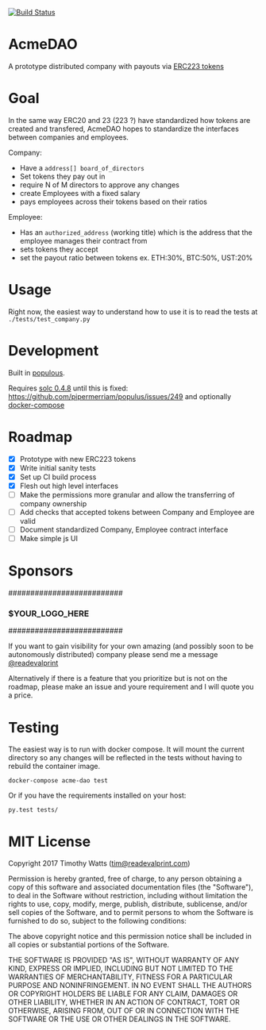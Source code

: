 [![Build Status](https://travis-ci.org/readevalprint/acme-dao.svg?branch=master)](https://travis-ci.org/readevalprint/acme-dao)


# AcmeDAO

A prototype distributed company with payouts via [ERC223 tokens](https://github.com/aragon/ERC23/)

# Goal

In the same way ERC20 and 23 (223 ?) have standardized how tokens are created and transfered,
AcmeDAO hopes to standardize the interfaces between companies and employees.

Company:
 - Have a `address[] board_of_directors`
 - Set tokens they pay out in
 - require N of M directors to approve any changes
 - create Employees with a fixed salary
 - pays employees across their tokens based on their ratios

Employee:
 - Has an `authorized_address` (working title) which is the address that the employee manages their contract from
 - sets tokens they accept
 - set the payout ratio between tokens ex. ETH:30%, BTC:50%, UST:20%

# Usage

Right now, the easiest way to understand how to use it is to read the tests at `./tests/test_company.py`

# Development
Built in [populous](https://github.com/pipermerriam/populus).

Requires [solc 0.4.8](https://github.com/ethereum/solidity/tree/release_0.4.8) until this is fixed: https://github.com/pipermerriam/populus/issues/249
and optionally [docker-compose](https://docs.docker.com/compose/)

# Roadmap

- [x] Prototype with new ERC223 tokens
- [x] Write initial sanity tests
- [x] Set up CI build process
- [x] Flesh out high level interfaces
- [ ] Make the permissions more granular and allow the transferring of company ownership
- [ ] Add checks that accepted tokens between Company and Employee are valid
- [ ] Document standardized Company, Employee contract interface
- [ ] Make simple js UI

# Sponsors


##########################
###  $YOUR_LOGO_HERE   ###
##########################

If you want to gain visibility for your own amazing (and possibly soon to be autonomously distributed) company please send me a message [@readevalprint](https://twitter.com/readevalprint/)

Alternatively if there is a feature that you prioritize but is not
on the roadmap, please make an issue and youre requirement and I will quote you a price.

# Testing

The easiest way is to run with docker compose. It will mount the current directory so
any changes will be reflected in the tests without having to rebuild the container image.

```
docker-compose acme-dao test
```

Or if you have the requirements installed on your host:

```
py.test tests/
```


# MIT License

Copyright 2017 Timothy Watts (tim@readevalprint.com)

Permission is hereby granted, free of charge, to any person obtaining a copy of this software and associated documentation files (the "Software"), to deal in the Software without restriction, including without limitation the rights to use, copy, modify, merge, publish, distribute, sublicense, and/or sell copies of the Software, and to permit persons to whom the Software is furnished to do so, subject to the following conditions:

The above copyright notice and this permission notice shall be included in all copies or substantial portions of the Software.

THE SOFTWARE IS PROVIDED "AS IS", WITHOUT WARRANTY OF ANY KIND, EXPRESS OR IMPLIED, INCLUDING BUT NOT LIMITED TO THE WARRANTIES OF MERCHANTABILITY, FITNESS FOR A PARTICULAR PURPOSE AND NONINFRINGEMENT. IN NO EVENT SHALL THE AUTHORS OR COPYRIGHT HOLDERS BE LIABLE FOR ANY CLAIM, DAMAGES OR OTHER LIABILITY, WHETHER IN AN ACTION OF CONTRACT, TORT OR OTHERWISE, ARISING FROM, OUT OF OR IN CONNECTION WITH THE SOFTWARE OR THE USE OR OTHER DEALINGS IN THE SOFTWARE.

